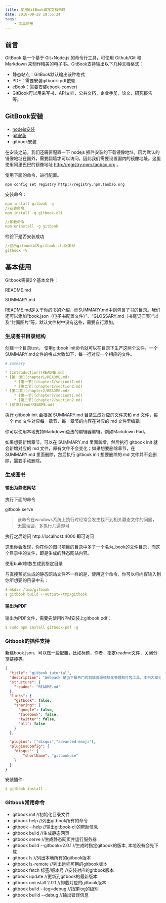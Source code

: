 ```yaml
---
title: 使用GitBook编写文档书籍
date: 2018-09-28 19:56:24
tags: 
    - 工具使用
---
```


## 前言

GitBook 是一个基于 Git+Node.js 的命令行工具，可使用 Github/Git 和 Markdown 来制作精美的电子书。GitBook支持输出以下几种文档格式：

- 静态站点：GitBook默认输出该种格式
- PDF：需要安装gitbook-pdf依赖
- eBook：需要安装ebook-convert
- GitBook可以用来写书、API文档、公共文档，企业手册，论文，研究报告等。


## GitBook安装

- [nodejs安装](https://blog.xielin.top/2018/04/15/Node.js/CentOS7%E5%88%A9%E7%94%A8yum%E5%BF%AB%E9%80%9F%E5%AE%89%E8%A3%85node/)
- [git安装](https://blog.xielin.top/2018/03/20/Git/Git%E7%8E%AF%E5%A2%83%E5%AE%89%E8%A3%85/)
- gitbook安装

在安装之前，我们还需要配置一下 nodejs 插件安装的下载镜像地址。因为默认的镜像地址在国外，需要翻墙才可以访问，因此我们需要设置国内的镜像地址。这里使用阿里巴巴的镜像地址 http://registry.npm.taobao.org 。

使用下面的命令，进行配置。

```shell
npm config set registry http://registry.npm.taobao.org
```

安装命令：

```yaml
npm install gitbook -g
//安装命令
npm install -g gitbook-cli

//卸载命令
npm uninstall -g gitbook
```

检验下是否安装成功

```yaml
//显示gitbook以及gitbook-cli版本号
gitbook -V
```

## 基本使用

Gitbook需要2个基本文件：

README.md

SUMMARY.md

README.md是关于你的书的介绍，而SUMMARY.md中则包含了书的目录。我们还可以添加“book.json（电子书配置文件）”、“GLOSSARY.md（书尾词汇表）”以及“封面图片”等，默认文件树中没有这些，需要自行添加。

### 生成图书目录结构
创建一个目录test， 使用gitbook init命令就可以在目录下生产这两个文件。一个SUMMARY.md文件的格式大致如下，每一行对应一个相应的文件。

```yaml
# Summary

* [Introduction](README.md)
* [第一章](chapter1/README.md)
    * [第一节](chapter1/seciont1.md)
    * [第二节](chapter1/section2.md)
* [第二章](chapter2/README.md)
    * [第一节](chapter2/seciont1.md)
    * [第二节](chapter2/section2.md)
* [结束](end/README.md)

```
执行 gitbook init 会根据 SUMMARY.md 目录生成对应的文件夹和 md 文件，每一个 md 文件对应每一章节，每一章节的内容在对应的 md 文件里编辑。

你可以使用本地支持Markdown语法的编辑器编辑，例如Markdown Pad。

如果想要新增章节，可以在 SUMMARY.md 里面新增，然后执行 gitbook init 就会新增对应的 md 文件，原有文件不会变化；如果想要删除章节，在 SUMMARY.md 里面删除，然后执行 gitbook init 想要删除的 md 文件并不会删除，需要手动删除。

### 生成图书
#### 输出为静态网站
执行下面的命令

gitbook serve
> 该命令在windows系统上执行时经常会发生找不到相关静态文件的问题，无需理会，多执行几遍即可

执行之后访问 http://localhost:4000 即可访问

这里你会发现，你在你的图书项目的目录中多了一个名为_book的文件目录，而这个目录中的文件，即是生成的静态网站内容。

使用build参数生成到指定目录

与直接预览生成的静态网站文件不一样的是，使用这个命令，你可以将内容输入到你所想要的目录中去：

```yaml
$ mkdir /tmp/gitbook
$ gitbook build --output=/tmp/gitbook
```

#### 输出为PDF
输出为PDF文件，需要先使用NPM安装上gitbook pdf：
```yaml
$ sudo npm install gitbook-pdf -g
```
### Gitbook的插件支持

新建book.json，可以做一些配置，比如标题，作者，指定readme文件，关闭分享链接等。

```json
{
  "title": "gitbook tutorial",
  "description": "Webpack 是当下最热门的前端资源模块化管理和打包工具，本书大部分内容翻译自 Webpack 官网。",
  "structure": {
    "readme": "README.md"
  },
  "links": {
    "gitbook": false,
    "sharing": {
      "google": false,
      "facebook": false,
      "twitter": false,
      "all": false
    }
  },

  "plugins": ["disqus","advanced-emoji"],
  "pluginsConfig": {
    "disqus": {
        "shortName": "gitbookuse"
    }
  }
}
```

安装插件:
```yaml
$ gitbook install .
```

### Gitbook常用命令

- gitbook init //初始化目录文件
- gitbook help //列出gitbook所有的命令
- gitbook --help //输出gitbook-cli的帮助信息
- gitbook build //生成静态网页
- gitbook serve //生成静态网页并运行服务器
- gitbook build --gitbook=2.0.1 //生成时指定gitbook的版本, 本地没有会先下载
- gitbook ls //列出本地所有的gitbook版本
- gitbook ls-remote //列出远程可用的gitbook版本
- gitbook fetch 标签/版本号 //安装对应的gitbook版本
- gitbook update //更新到gitbook的最新版本
- gitbook uninstall 2.0.1 //卸载对应的gitbook版本
- gitbook build --log=debug //指定log的级别
- gitbook builid --debug //输出错误信息








